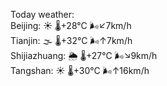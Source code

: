 Today weather:  
Beijing: ☀️   🌡️+28°C 🌬️↙7km/h  
Tianjin: 🌫  🌡️+32°C 🌬️↑7km/h  
Shijiazhuang: 🌦   🌡️+27°C 🌬️↘9km/h  
Tangshan: ☀️   🌡️+30°C 🌬️↑16km/h  
